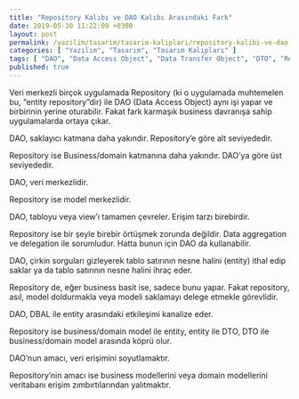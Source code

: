 ```yaml
---
title: "Repository Kalıbı ve DAO Kalıbı Arasındaki Fark"
date: 2019-05-30 11:22:09 +0300
layout: post
permalink: /yazilim/tasarim/tasarim-kaliplari/repository-kalibi-ve-dao-kalibi-arasindaki-fark
categories: [ "Yazılım", "Tasarım", "Tasarım Kalıpları" ]
tags: [ "DAO", "Data Access Object", "Data Transfer Object", "DTO", "Repository" ]
published: true
---
```


Veri merkezli birçok uygulamada Repository (ki o uygulamada muhtemelen bu, “entity repository”dir) ile DAO (Data Access Object) aynı işi yapar ve birbirinin yerine oturabilir. Fakat fark karmaşık business davranışa sahip uygulamalarda ortaya çıkar.

DAO, saklayıcı katmana daha yakındır. Repository’e göre alt seviyededir.

Repository ise Business/domain katmanına daha yakındır. DAO’ya göre üst seviyededir.

DAO, veri merkezlidir.

Repository ise model merkezlidir.

DAO, tabloyu veya view’ı tamamen çevreler. Erişim tarzı birebirdir.

Repository ise bir şeyle birebir örtüşmek zorunda değildir. Data aggregation ve delegation ile sorumludur. Hatta bunun için DAO da kullanabilir.

DAO, çirkin sorguları gizleyerek tablo satırının nesne halini (entity) ithal edip saklar ya da tablo satırının nesne halini ihraç eder.

Repository de, eğer business basit ise, sadece bunu yapar. Fakat repository, asıl, model doldurmakla veya modeli saklamayı delege etmekle görevlidir.

DAO, DBAL ile entity arasındaki etkileşimi kanalize eder.

Repository ise business/domain model ile entity, entity ile DTO, DTO ile business/domain model arasında köprü olur.

DAO’nun amacı, veri erişimini soyutlamaktır.

Repository’nin amacı ise business modellerini veya domain modellerini veritabanı erişim zımbırtılarından yalıtmaktır.